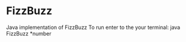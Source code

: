 # FizzBuzz
Java implementation of FizzBuzz
To run enter to the your terminal:
  java FizzBuzz *number
